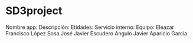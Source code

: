 # SD3project
Nombre app:
Descripción:
Etidades:
Servicio interno:
Equipo:
	Eleazar Francisco López Sosa
	José Javier Escudero Angulo
	Javier Aparicio García